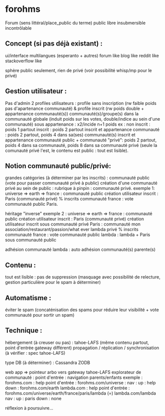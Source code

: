 # forohms
Forum (sens littéral/place_public du terme) public libre insubmersible incontrôlable

## Concept (si pas déjà existant) :
ui/interface multilangues (esperanto + autres)
forum like
blog like
reddit like
stackoverflow like

sphère public seulement, rien de privé (voir possibilité whisp/mp pour le privé)

## Gestion utilisateur :
Pas d'admin
2 profiles utilisateurs : profile sans inscription (rw faible poids pas d'apartenance communauté) & profile inscrit (rw poids double + appartenance communauté(s))
communauté(s)/groupe(s) dans la communauté globale (induit poids sur les votes, double/indice au sein d'une communauté)
sous appartenance : x2/incide n+1 poids
ex : 
non inscrit : poids 1 partout
inscrit : poids 2 partout
inscrit et appartenance communauté : poids 2 partout, poids 4 dans sa(ses) communauté(s)
inscrit et appartenance communauté public + communauté "privé": poids 2 partout, poids 4 dans sa communauté, poids 8 dans sa communauté privé (seule la comunauté privé l'est, le contenu est public : tout est lisible).

## Notion communauté public/privé:
grandes catégories (à déterminer par les inscrits) : communauté public (vote pour passer communauté privé à public)
création d'une communauté privé au sein de public : rubrique à pinpin : communauté privé.
exemple 1:
universe => earth => france : communauté public
création utilisateur inscrit : Paris (communauté privé)
% inscrits communauté france : vote communauté public Paris.

héritage "inverse"  exemple 2 :
universe => earth => france : communauté public
création utilisateur inscrit : Paris (communauté privé)
création utilisateur inscrit sous communauté privé Paris : 
communauté mon association/restaurant/passion/what ever lambda privé
% inscrits communauté france : vote communauté public lambda : lambda + Paris sous communauté public

adhésion communauté lambda : auto adhésion communauté(s) parente(s)

## Contenu :
tout est lisible : pas de suppression (masquage avec possibilité de relecture, gestion particulière pour le spam à déterminer)

## Automatisme : 
éviter le spam (concaténisation des spams pour réduire leur visibilité + vote communauté pour sortir un spam)

## Technique :
hébergement (à creuser ou pas) :
tahoe-LAFS (même contenu partout, point d'entrée gateway différent)
propagation / réplication / synchronisation (à vérifier : spec tahoe-LAFS)

type DB (à déterminer) :
Cassandra
ZODB

web app => pointeur arbo vers gateway tahoe-LAFS
explorateur de communauté : point d'entrée : navigation parents/enfants
exemple :
forohms.com : help
point d'entrée : forohms.com/universe : 
nav :
up : help
down : forohms.com/earth
lambda.com : help
point d'entrée : forohms.com/universe/earth/france/paris/lambda (=) lambda.com/lambda
nav :
up : paris
down : none

réflexion à poursuivre...
